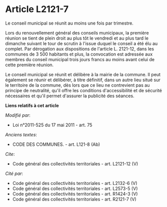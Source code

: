 # Article L2121-7

Le conseil municipal se réunit au moins une fois par trimestre. 

Lors du renouvellement général des conseils municipaux, la première réunion se tient de plein droit au plus tôt le vendredi
et au plus tard le dimanche suivant le tour de scrutin à l'issue duquel le conseil a été élu au complet. Par dérogation aux
dispositions de l'article L. 2121-12, dans les communes de 3 500 habitants et plus, la convocation est adressée aux membres
du conseil municipal trois jours francs au moins avant celui de cette première réunion. 

Le conseil municipal se réunit et délibère à la mairie de la commune. Il peut également se réunir et délibérer, à titre
définitif, dans un autre lieu situé sur le territoire de la commune, dès lors que ce lieu ne contrevient pas au principe de
neutralité, qu'il offre les conditions d'accessibilité et de sécurité nécessaires et qu'il permet d'assurer la publicité des
séances.

**Liens relatifs à cet article**

_Modifié par_:

  - Loi n°2011-525 du 17 mai 2011 - art. 75

_Anciens textes_:

  - CODE DES COMMUNES. - art. L121-8 (Ab)

_Cite_:

  - Code général des collectivités territoriales - art. L2121-12 (V)

_Cité par_:

  - Code général des collectivités territoriales - art. L2132-6 (V)
  - Code général des collectivités territoriales - art. L2573-5 (V)
  - Code général des collectivités territoriales - art. R1424-3 (V)
  - Code général des collectivités territoriales - art. R2121-7 (V)

